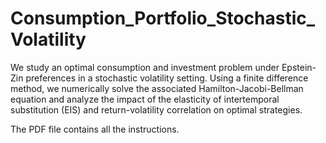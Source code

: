 # Consumption_Portfolio_Stochastic_Volatility

We study an optimal consumption and investment problem under Epstein-Zin preferences in a stochastic volatility setting. Using a finite difference method, we numerically solve the associated Hamilton-Jacobi-Bellman equation and analyze the impact of the elasticity of intertemporal substitution (EIS) and return-volatility correlation on optimal strategies.

The PDF file contains all the instructions.
